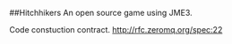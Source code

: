 ##Hitchhikers
An open source game using JME3.

Code constuction contract.
http://rfc.zeromq.org/spec:22